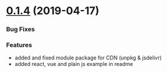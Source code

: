 # [0.1.4](https://github.com/orgenic/orgenic-ui/compare/v0.1.2...v0.1.3) (2019-04-17)

### Bug Fixes

### Features
* added and fixed module package for CDN (unpkg & jsdelivr)
* added react, vue and plain js example in readme